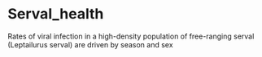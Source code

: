 # Serval_health
Rates of viral infection in a high-density population of free-ranging serval (Leptailurus serval) are driven by season and sex
